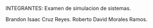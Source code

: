 INTEGRANTES: Examen de simulacion de sistemas.

Brandon Isaac Cruz Reyes.
Roberto David Morales Ramos.
